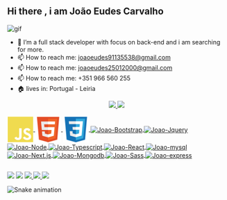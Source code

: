 ## Hi there , i am João Eudes Carvalho
<div> </div>
<img align="center" alt="gif" height ="auto" width="100vw" src = "https://media.giphy.com/media/3o7aCTfyhYawdOXcFW/giphy.gif"/>

- 🌱 I’m a full stack developer with focus on back-end and i am searching for more. 
- 📫 How to reach me: joaoeudes91135538@gmail.com
- 📫 How to reach me: joaoeudes25012000@gmail.com
- 📫 How to reach me: +351 966 560 255
- 🏠 lives in: Portugal - Leiria
 

<div align="center">
  <a href="https://github.com/JoaoEudesC">
  <img height="180em" src="https://github-readme-stats.vercel.app/api?username=JoaoEudesC&show_icons=true&theme=dracula&include_all_commits=true&count_private=true"/>
  <img height="180em" src="https://github-readme-stats.vercel.app/api/top-langs/?username=JoaoEudesC&layout=compact&langs_count=7&theme=dracula"/>
</div>


<div style="display: inline_block"><br>
  <img align="center" alt="Joao-Js" height="60" width="60" src="https://raw.githubusercontent.com/devicons/devicon/master/icons/javascript/javascript-plain.svg">
  <img align="center" alt="Joao-HTML" height="60" width="60" src="https://raw.githubusercontent.com/devicons/devicon/master/icons/html5/html5-original.svg">
  <img align="center" alt="Joao-CSS" height="60" width="60" src="https://raw.githubusercontent.com/devicons/devicon/master/icons/css3/css3-original.svg">
  <img align="center" alt="Joao-Bootstrap" height="60" width="60" src="https://cdn.jsdelivr.net/gh/devicons/devicon/icons/bootstrap/bootstrap-original.svg">
  <img align="center" alt="Joao-Jquery" height="60" width="60" src="https://cdn.jsdelivr.net/gh/devicons/devicon/icons/jquery/jquery-original.svg">
 <img align="center" alt="Joao-Node" height="60" width="60" src="https://cdn.jsdelivr.net/gh/devicons/devicon/icons/nodejs/nodejs-original.svg">
 <img align="center" alt="Joao-Typescript" height="60" width="60" src="https://cdn.jsdelivr.net/gh/devicons/devicon/icons/typescript/typescript-original.svg">
 <img align="center" alt="Joao-React" height="60" width="60" src="https://cdn.jsdelivr.net/gh/devicons/devicon/icons/react/react-original.svg">
 <img align="center" alt="Joao-mysql" height=60" width="60" src="https://cdn.jsdelivr.net/gh/devicons/devicon/icons/mysql/mysql-original.svg">
 <img align="center" alt="Joao-Next.js" height="60" width="60" src="https://cdn.jsdelivr.net/gh/devicons/devicon/icons/nextjs/nextjs-original.svg">
 <img align="center" alt="Joao-Mongodb" height="60" width="60" src="https://cdn.jsdelivr.net/gh/devicons/devicon/icons/mongodb/mongodb-original.svg">
 <img align="center" alt="Joao-Sass" height="60" width="60" src="https://cdn.jsdelivr.net/gh/devicons/devicon/icons/sass/sass-original.svg">
  <img align="center" alt="Joao-express" height="60" width="60" src="https://img.icons8.com/nolan/256/express-js.png">
 
</div>

##



<div> 
 
  <a href="https://instagram.com/_j.eudes/" target="_blank"><img src="https://img.shields.io/badge/-Instagram-%23E4405F?style=for-the-badge&logo=instagram&logoColor=white" target="_blank"></a>
 	 <a href="https://discord.com/channels/@me" target="_blank"><img src="https://img.shields.io/badge/Discord-7289DA?style=for-the-badge&logo=discord&logoColor=white" target="_blank"></a> 
  <a href = "mailto:joaoeudes91135538@gmail.com"><img src="https://img.shields.io/badge/-Gmail-%23333?style=for-the-badge&logo=gmail&logoColor=white" target="_blank">   </a>
  <a href = "mailto:joaoeudes25012000@gmail.com"><img src="https://img.shields.io/badge/-Gmail-%23333?style=for-the-badge&logo=gmail&logoColor=white" target="_blank">   </a>
  <a href="https://www.linkedin.com/in/" target="_blank"><img src="https://img.shields.io/badge/-LinkedIn-%230077B5?style=for-the-badge&logo=linkedin&logoColor=white" target="_blank"></a> 
 
  ![Snake animation](https://github.com/JoaoeudesC/JoaoeudesC/blob/output/github-contribution-grid-snake.svg)
 
</div>
